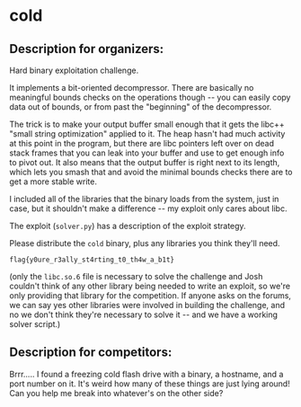 # cold

## Description for organizers:

Hard binary exploitation challenge.

It implements a bit-oriented decompressor. There are basically no meaningful bounds checks on the operations though -- you can easily copy data out of bounds, or from past the "beginning" of the decompressor.

The trick is to make your output buffer small enough that it gets the libc++ "small string optimization" applied to it. The heap hasn't had much activity at this point in the program, but there are libc pointers left over on dead stack frames that you can leak into your buffer and use to get enough info to pivot out. It also means that the output buffer is right next to its length, which lets you smash that and avoid the minimal bounds checks there are to get a more stable write.

I included all of the libraries that the binary loads from the system, just in case, but it shouldn't make a difference -- my exploit only cares about libc.

The exploit (`solver.py`) has a description of the exploit strategy.

Please distribute the `cold` binary, plus any libraries you think they'll need.

`flag{y0ure_r3ally_st4rting_t0_th4w_a_b1t}`

(only the `libc.so.6` file is necessary to solve the challenge and Josh couldn't think of any other library being needed to write an exploit, so we're only providing that library for the competition. If anyone asks on the forums, we can say yes other libraries were involved in building the challenge, and no we don't think they're necessary to solve it -- and we have a working solver script.)

## Description for competitors:

Brrr..... I found a freezing cold flash drive with a binary, a hostname, and a port number on it. It's weird how many of these things are just lying around! Can you help me break into whatever's on the other side?


